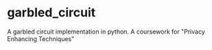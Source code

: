 # garbled_circuit
A garbled circuit implementation in python. A coursework for "Privacy Enhancing Techniques"
